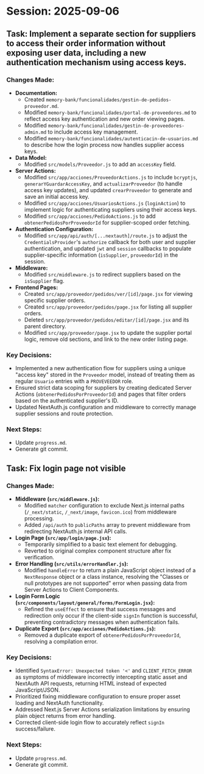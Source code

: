 # Session: 2025-09-06

## Task: Implement a separate section for suppliers to access their order information without exposing user data, including a new authentication mechanism using access keys.

### Changes Made:
- **Documentation:**
    - Created `memory-bank/funcionalidades/gestin-de-pedidos-proveedor.md`.
    - Modified `memory-bank/funcionalidades/portal-de-proveedores.md` to reflect access key authentication and new order viewing pages.
    - Modified `memory-bank/funcionalidades/gestin-de-proveedores-admin.md` to include access key management.
    - Modified `memory-bank/funcionalidades/autenticacin-de-usuarios.md` to describe how the login process now handles supplier access keys.
- **Data Model:**
    - Modified `src/models/Proveedor.js` to add an `accessKey` field.
- **Server Actions:**
    - Modified `src/app/acciones/ProveedorActions.js` to include `bcryptjs`, `generarYGuardarAccessKey`, and `actualizarProveedor` (to handle access key updates), and updated `crearProveedor` to generate and save an initial access key.
    - Modified `src/app/acciones/UsuariosActions.js` (`loginAction`) to implement logic for authenticating suppliers using their access keys.
    - Modified `src/app/acciones/PedidoActions.js` to add `obtenerPedidosPorProveedorId` for supplier-scoped order fetching.
- **Authentication Configuration:**
    - Modified `src/app/api/auth/[...nextauth]/route.js` to adjust the `CredentialsProvider`'s `authorize` callback for both user and supplier authentication, and updated `jwt` and `session` callbacks to populate supplier-specific information (`isSupplier`, `proveedorId`) in the session.
- **Middleware:**
    - Modified `src/middleware.js` to redirect suppliers based on the `isSupplier` flag.
- **Frontend Pages:**
    - Created `src/app/proveedor/pedidos/ver/[id]/page.jsx` for viewing specific supplier orders.
    - Created `src/app/proveedor/pedidos/page.jsx` for listing all supplier orders.
    - Deleted `src/app/proveedor/pedidos/editar/[id]/page.jsx` and its parent directory.
    - Modified `src/app/proveedor/page.jsx` to update the supplier portal logic, remove old sections, and link to the new order listing page.

### Key Decisions:
- Implemented a new authentication flow for suppliers using a unique "access key" stored in the `Proveedor` model, instead of treating them as regular `Usuario` entries with a `PROVEVEEDOR` role.
- Ensured strict data scoping for suppliers by creating dedicated Server Actions (`obtenerPedidosPorProveedorId`) and pages that filter orders based on the authenticated supplier's ID.
- Updated NextAuth.js configuration and middleware to correctly manage supplier sessions and route protection.

### Next Steps:
- Update `progress.md`.
- Generate git commit.

## Task: Fix login page not visible

### Changes Made:
- **Middleware (`src/middleware.js`):**
    - Modified `matcher` configuration to exclude Next.js internal paths (`/_next/static`, `/_next/image`, `favicon.ico`) from middleware processing.
    - Added `/api/auth` to `publicPaths` array to prevent middleware from redirecting NextAuth.js internal API calls.
- **Login Page (`src/app/login/page.jsx`):**
    - Temporarily simplified to a basic text element for debugging.
    - Reverted to original complex component structure after fix verification.
- **Error Handling (`src/utils/errorHandler.js`):**
    - Modified `handleError` to return a plain JavaScript object instead of a `NextResponse` object or a class instance, resolving the "Classes or null prototypes are not supported" error when passing data from Server Actions to Client Components.
- **Login Form Logic (`src/components/layout/general/forms/FormLogin.jsx`):**
    - Refined the `useEffect` to ensure that success messages and redirection only occur if the client-side `signIn` function is successful, preventing contradictory messages when authentication fails.
- **Duplicate Export (`src/app/acciones/PedidoActions.js`):**
    - Removed a duplicate export of `obtenerPedidosPorProveedorId`, resolving a compilation error.

### Key Decisions:
- Identified `SyntaxError: Unexpected token '<'` and `CLIENT_FETCH_ERROR` as symptoms of middleware incorrectly intercepting static asset and NextAuth API requests, returning HTML instead of expected JavaScript/JSON.
- Prioritized fixing middleware configuration to ensure proper asset loading and NextAuth functionality.
- Addressed Next.js Server Actions serialization limitations by ensuring plain object returns from error handling.
- Corrected client-side login flow to accurately reflect `signIn` success/failure.

### Next Steps:
- Update `progress.md`.
- Generate git commit.
